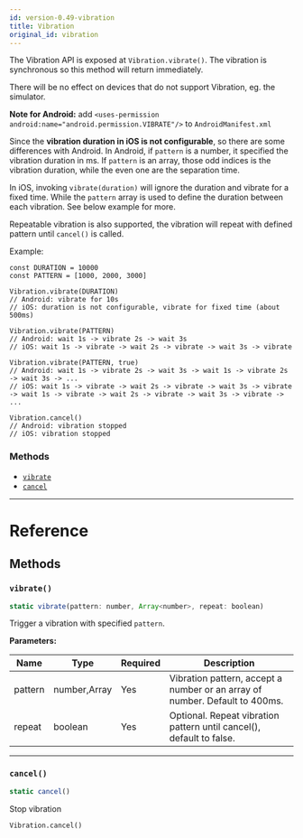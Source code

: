 ```yaml
---
id: version-0.49-vibration
title: Vibration
original_id: vibration
---
```


The Vibration API is exposed at `Vibration.vibrate()`. The vibration is synchronous so this method will return immediately.

There will be no effect on devices that do not support Vibration, eg. the simulator.

**Note for Android:** add `<uses-permission android:name="android.permission.VIBRATE"/>` to `AndroidManifest.xml`

Since the **vibration duration in iOS is not configurable**, so there are some differences with Android. In Android, if `pattern` is a number, it specified the vibration duration in ms. If `pattern` is an array, those odd indices is the vibration duration, while the even one are the separation time.

In iOS, invoking `vibrate(duration)` will ignore the duration and vibrate for a fixed time. While the `pattern` array is used to define the duration between each vibration. See below example for more.

Repeatable vibration is also supported, the vibration will repeat with defined pattern until `cancel()` is called.

Example:

```
const DURATION = 10000
const PATTERN = [1000, 2000, 3000]

Vibration.vibrate(DURATION)
// Android: vibrate for 10s
// iOS: duration is not configurable, vibrate for fixed time (about 500ms)

Vibration.vibrate(PATTERN)
// Android: wait 1s -> vibrate 2s -> wait 3s
// iOS: wait 1s -> vibrate -> wait 2s -> vibrate -> wait 3s -> vibrate

Vibration.vibrate(PATTERN, true)
// Android: wait 1s -> vibrate 2s -> wait 3s -> wait 1s -> vibrate 2s -> wait 3s -> ...
// iOS: wait 1s -> vibrate -> wait 2s -> vibrate -> wait 3s -> vibrate -> wait 1s -> vibrate -> wait 2s -> vibrate -> wait 3s -> vibrate -> ...

Vibration.cancel()
// Android: vibration stopped
// iOS: vibration stopped
```

### Methods

- [`vibrate`](vibration.md#vibrate)
- [`cancel`](vibration.md#cancel)

---

# Reference

## Methods

### `vibrate()`

```jsx
static vibrate(pattern: number, Array<number>, repeat: boolean)
```

Trigger a vibration with specified `pattern`.

**Parameters:**

| Name    | Type                 | Required | Description                                                                 |
| ------- | -------------------- | -------- | --------------------------------------------------------------------------- |
| pattern | number,Array<number> | Yes      | Vibration pattern, accept a number or an array of number. Default to 400ms. |
| repeat  | boolean              | Yes      | Optional. Repeat vibration pattern until cancel(), default to false.        |

---

### `cancel()`

```jsx
static cancel()
```

Stop vibration

```
Vibration.cancel()
```
